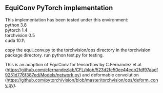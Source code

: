 ## EquiConv PyTorch implementation

This implementation has been tested under this environment:\
python 3.8\
pytorch 1.4\
torchvision 0.5\
cuda 10.1\

copy the equi_conv.py to the torchvision/ops directory in the torchvision package directory.
run python test.py for testing. 

This is an adaption of EquiConv for tensorflow by C.Fernandez et.al. (https://github.com/cfernandezlab/CFL/blob/523d2fe50ee44ecb2fdf97aacf9251d776f387ed/Models/network.py) and deformable convolution (https://github.com/pytorch/vision/blob/master/torchvision/ops/deform_conv.py).

    
